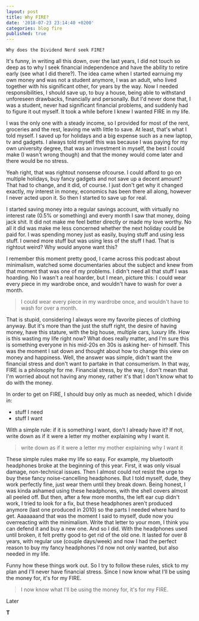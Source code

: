 ```yaml
---
layout: post
title: Why FIRE?
date: '2018-07-23 23:14:40 +0200'
categories: blog fire
published: true
---
```

`Why does the Dividend Nerd seek FIRE?`

It's funny, in writing all this down, over the last years, I did not touch so deep as to why I seek financial independence and have the ability to retire early (see what I did there?). The idea came when I started earnuing my own money and was not a student anymore, I was an adult, who lived together with his significant other, for years by the way. Now I needed responsibilities, I should save up, to buy a house, being able to withstand unforeseen drawbacks, financially and personally. But I'd never done that, I was a student, never had significant financial problems, and suddenly had to figure it out myself. It took a while before I knew I wanted FIRE in my life.

I was the only one with a steady income, so I provided for most of the rent, groceries and the rest, leaving me with little to save. At least, that's what I told myself. I saved up for holidays and a big expense such as a new laptop, tv and gadgets. I always told myself this was because I was paying for my own university degree, that was an investment in myself, the best I could make (I wasn't wrong though) and that the money would come later and there would be no stress.

Yeah right, that was rightout nonsense ofcourse. I could afford to go on multiple holidays, buy fancy gadgets and not save up a decent amount? That had to change, and it did, of course. I just don't get why it changed exactly, my interest in money, economics has been there all along, however I never acted upon it. So then I started to save up for real.

I started saving money into a regular savings account, with virtually no interest rate (0.5% or something) and every month I saw that money, doing jack shit. It did not make me feel better directly or made my love worthy. No all it did was make me less concerned whether the next holiday could be paid for. I was spending money just as easily, buying stuff and using less stuff. I owned more stuff but was using less of the stuff I had. That is rightout weird? Why would anyone want this?

I remember this moment pretty good, I came across this podcast about minimalism, watched some documentaries about the subject and knew from that moment that was one of my problems. I didn't need all that stuff I was hoarding. No I wasn't a real hoarder, but I mean, picture this: I could wear every piece in my wardrobe once, and wouldn't have to wash for over a month.

>I could wear every piece in my wardrobe once, and wouldn't have to wash for over a month.

That is stupid, considering I always wore my favorite pieces of clothing anyway. But it's more than the just the stuff right, the desire of having money, have this stature, with the big house, multiple cars, luxury life. How is this wasting my life right now? What does really matter, and I'm sure this is something everyone in his mid-20s en 30s is asking her- of himself. This was the moment I sat down and thought about how to change this view on money and happiness. Well, the answer was simple, didn't want the financial stress and don't want to partake in that consumerism. In that way, FIRE is a philosophy for me. Financial stress, by the way, I don't mean that I'm worried about not having any money, rather it's that I don't know what to do with the money.

In order to get on FIRE, I should buy only as much as needed, which I divide in:

* stuff I need
* stuff I want

With a simple rule: if it is something I want, don't I already have it? If not, write down as if it were a letter my mother explaining why I want it.

>write down as if it were a letter my mother explaining why I want it

These simple rules make my life so easy. For example, my bluetooth headphones broke at the beginning of this year. First, it was only visual damage, non-technical issues. Then I almost could not resist the urge to buy these fancy noise-cancelling headphones. But I told myself, dude, they work perfectly fine, just wear them until they break down. Being honest, I was kinda ashamed using these headphones, with the shell covers almost all peeled off. But then, after a few more months, the left ear cup didn't work, I tried to look for a fix, but these headphones aren't produced anymore (last one produced in 2010) so the parts I needed where hard to get. Aaaaaaand that was the moment I said to myself, dude now you overreacting with the minimalism. Write that letter to your mom, I think you can defend it and buy a new one.
And so I did. With the headphones used until broken, it felt pretty good to get rid of the old one. It lasted for over 8 years, with regular use (couple days/week) and now I had the perfect reason to buy my fancy headphones I'd now not only wanted, but also needed in my life.

Funny how these things work out. So I try to follow these rules, stick to my plan and I'll never have financial stress. Since I now know what I'll be using the money for, it's for my FIRE.

>I now know what I'll be using the money for, it's for my FIRE.

Later

**T**
